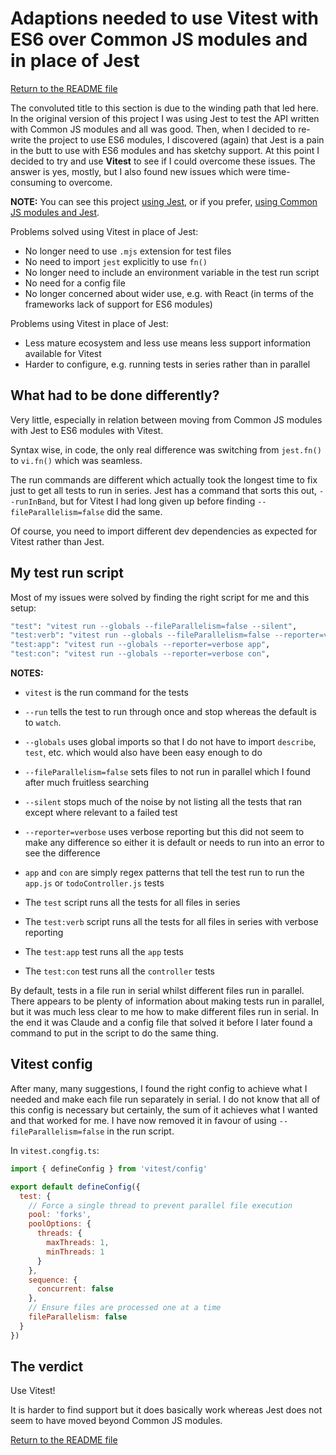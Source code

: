# Adaptions needed to use Vitest with ES6 over Common JS modules and in place of Jest

[Return to the README file](../README.md)

The convoluted title to this section is due to the winding path that led here. In the original version of this project I was using Jest to test the API written with Common JS modules and all was good. Then, when I decided to re-write the project to use ES6 modules, I discovered (again) that Jest is a pain in the butt to use with ES6 modules and has sketchy support. At this point I decided to try and use **Vitest** to see if I could overcome these issues. The answer is yes, mostly, but I also found new issues which were time-consuming to overcome.

**NOTE:** You can see this project [using Jest](https://github.com/pablisch/how-to-es6-express-mongodb-todo-api), or if you prefer, [using Common JS modules and Jest](https://github.com/pablisch/how-to-express-mongodb-todo-api).

Problems solved using Vitest in place of Jest:
- No longer need to use `.mjs` extension for test files
- No need to import `jest` explicitly to use `fn()`
- No longer need to include an environment variable in the test run script
- No need for a config file
- No longer concerned about wider use, e.g. with React (in terms of the frameworks lack of support for ES6 modules)

Problems using Vitest in place of Jest:
- Less mature ecosystem and less use means less support information available for Vitest
- Harder to configure, e.g. running tests in series rather than in parallel

## What had to be done differently?

Very little, especially in relation between moving from Common JS modules with Jest to ES6 modules with Vitest.

Syntax wise, in code, the only real difference was switching from `jest.fn()` to `vi.fn()` which was seamless.

The run commands are different which actually took the longest time to fix just to get all tests to run in series. Jest has a command that sorts this out, `--runInBand`, but for Vitest I had long given up before finding `--fileParallelism=false` did the same.

Of course, you need to import different dev dependencies as expected for Vitest rather than Jest.

## My test run script

Most of my issues were solved by finding the right script for me and this setup:
```bash
"test": "vitest run --globals --fileParallelism=false --silent",
"test:verb": "vitest run --globals --fileParallelism=false --reporter=verbose",
"test:app": "vitest run --globals --reporter=verbose app",
"test:con": "vitest run --globals --reporter=verbose con",
```

**NOTES:**
- `vitest` is the run command for the tests
- `--run` tells the test to run through once and stop whereas the default is to `watch`.
- `--globals` uses global imports so that I do not have to import `describe`, `test`, etc. which would also have been easy enough to do
- `--fileParallelism=false` sets files to not run in parallel which I found after much fruitless searching
- `--silent` stops much of the noise by not listing all the tests that ran except where relevant to a failed test
- `--reporter=verbose` uses verbose reporting but this did not seem to make any difference so either it is default or needs to run into an error to see the difference
- `app` and `con` are simply regex patterns that tell the test run to run the `app.js` or `todoController.js` tests

- The `test` script runs all the tests for all files in series
- The `test:verb` script runs all the tests for all files in series with verbose reporting
- The `test:app` test runs all the `app` tests
- The `test:con` test runs all the `controller` tests

By default, tests in a file run in serial whilst different files run in parallel. There appears to be plenty of information about making tests run in parallel, but it was much less clear to me how to make different files run in serial. In the end it was Claude and a config file that solved it before I later found a command to put in the script to do the same thing.

## Vitest config

After many, many suggestions, I found the right config to achieve what I needed and make each file run separately in serial. I do not know that all of this config is necessary but certainly, the sum of it achieves what I wanted and that worked for me. I have now removed it in favour of using `--fileParallelism=false` in the run script.

In `vitest.congfig.ts`:
```javascript
import { defineConfig } from 'vitest/config'

export default defineConfig({
  test: {
    // Force a single thread to prevent parallel file execution
    pool: 'forks',
    poolOptions: {
      threads: {
        maxThreads: 1,
        minThreads: 1
      }
    },
    sequence: {
      concurrent: false
    },
    // Ensure files are processed one at a time
    fileParallelism: false
  }
})
```

## The verdict

Use Vitest!

It is harder to find support but it does basically work whereas Jest does not seem to have moved beyond Common JS modules.

[Return to the README file](../README.md)